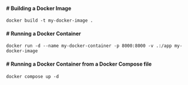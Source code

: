 #### # Building a Docker Image
```
docker build -t my-docker-image .
```

#### # Running a Docker Container
```
docker run -d --name my-docker-container -p 8000:8000 -v .:/app my-docker-image
```

#### # Running a Docker Container from a Docker Compose file
```
docker compose up -d
```

